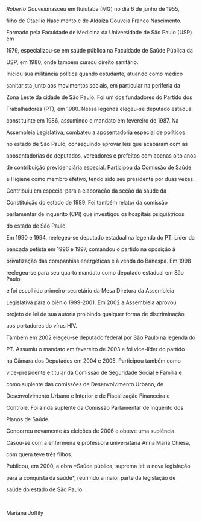 

 



*Roberto Gouveia*nasceu em Ituiutaba (MG) no dia 6 de junho de 1955,

filho de Otacílio Nascimento e de Aldaiza Gouveia Franco Nascimento.



Formado pela Faculdade de Medicina da Universidade de São Paulo (USP) em

1979, especializou-se em saúde pública na Faculdade de Saúde Pública da

USP, em 1980, onde também cursou direito sanitário.



Iniciou sua militância política quando estudante, atuando como médico

sanitarista junto aos movimentos sociais, em particular na periferia da

Zona Leste da cidade de São Paulo. Foi um dos fundadores do Partido dos

Trabalhadores (PT), em 1980. Nessa legenda elegeu-se deputado estadual

constituinte em 1986, assumindo o mandato em fevereiro de 1987. Na

Assembleia Legislativa, combateu a aposentadoria especial de políticos

no estado de São Paulo, conseguindo aprovar leis que acabaram com as

aposentadorias de deputados, vereadores e prefeitos com apenas oito anos

de contribuição previdenciária especial. Participou da Comissão de Saúde

e Higiene como membro efetivo, tendo sido seu presidente por duas vezes.

Contribuiu em especial para a elaboração da seção da saúde da

Constituição do estado de 1989. Foi também relator da comissão

parlamentar de inquérito (CPI) que investigou os hospitais psiquiátricos

do estado de São Paulo.



Em 1990 e 1994, reelegeu-se deputado estadual na legenda do PT. Líder da

bancada petista em 1996 e 1997, comandou o partido na oposição à

privatização das companhias energéticas e à venda do Banespa. Em 1998

reelegeu-se para seu quarto mandato como deputado estadual em São Paulo,

e foi escolhido primeiro-secretário da Mesa Diretora da Assembleia

Legislativa para o biênio 1999-2001. Em 2002 a Assembleia aprovou

projeto de lei de sua autoria proibindo qualquer forma de discriminação

aos portadores do vírus HIV.



Também em 2002 elegeu-se deputado federal por São Paulo na legenda do

PT. Assumiu o mandato em fevereiro de 2003 e foi vice-líder do partido

na Câmara dos Deputados em 2004 e 2005. Participou também como

vice-presidente e titular da Comissão de Seguridade Social e Família e

como suplente das comissões de Desenvolvimento Urbano, de

Desenvolvimento Urbano e Interior e de Fiscalização Financeira e

Controle. Foi ainda suplente da Comissão Parlamentar de Inquérito dos

Planos de Saúde.



Concorreu novamente às eleições de 2006 e obteve uma suplência.



Casou-se com a enfermeira e professora universitária Anna Maria Chiesa,

com quem teve três filhos.



Publicou, em 2000, a obra *Saúde pública, suprema lei: a nova legislação

para a conquista da saúde*, reunindo a maior parte da legislação de

saúde do estado de São Paulo.



 



Mariana Joffily



